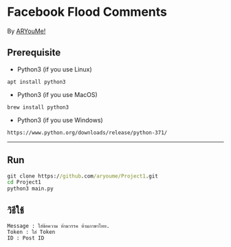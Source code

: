 # Facebook Flood Comments
By [ARYouMe!](https://facebook.com/iboy.sloth)

## Prerequisite
- Python3 (if you use Linux)
```
apt install python3
```
- Python3 (if you use MacOS)
```
brew install python3
```
- Python3 (if you use Windows)
``` 
https://www.python.org/downloads/release/python-371/
```

___

## Run
```cmd
git clone https://github.com/aryoume/Project1.git
cd Project1
python3 main.py
```

## วิธีใช้
```
Message : ใส่ข้อความ ห้ามวรรค ห้ามภาษาไทย.
Token : ใส่ Token
ID : Post ID
```